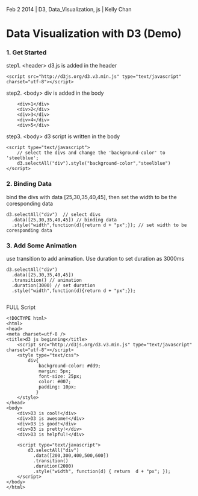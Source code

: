 Feb 2 2014 | D3, Data_Visualization, js | Kelly Chan
# Data Visualization with D3 (Demo)

### 1. Get Started

step1. \<header\> d3.js is added in the header
```
<script src="http://d3js.org/d3.v3.min.js" type="text/javascript" charset="utf-8"></script>
```
step2. \<body\> div is added in the body
```
    <div>1</div>
    <div>2</div>
    <div>3</div>
    <div>4</div>
    <div>5</div>
```
step3. \<body\> d3 script is written in the body
```
<script type="text/javascript">
    // select the divs and change the 'background-color' to 'steelblue';
    d3.selectAll("div").style("background-color","steelblue")
</script>
```

### 2. Binding Data

bind the divs with data [25,30,35,40,45], then set the width to be the coresponding data
```
d3.selectAll("div")  // select divs
  .data([25,30,35,40,45]) // binding data
  .style("width",function(d){return d + "px";}); // set width to be coresponding data
```

### 3. Add Some Animation
use transition to add animation. Use duration to set duration as 3000ms
```
d3.selectAll("div")
  .data([25,30,35,40,45])
  .transition() // animation
  .duration(3000) // set duration
  .style("width",function(d){return d + "px";});
  
```

FULL Script
```
<!DOCTYPE html>
<html>
<head>
<meta charset=utf-8 />
<title>d3 js beginning</title>
    <script src="http://d3js.org/d3.v3.min.js" type="text/javascript" charset="utf-8"></script>
    <style type="text/css">
        div{
            background-color: #dd9;
            margin: 5px;
            font-size: 25px;
            color: #007;
            padding: 10px;
           }
    </style>
</head>
<body>
    <div>D3 is cool!</div>
    <div>D3 is awesome!</div>
    <div>D3 is good!</div>
    <div>D3 is pretty!</div>
    <div>D3 is helpful!</div>

    <script type="text/javascript">
        d3.selectAll("div")
          .data([200,300,400,500,600])
          .transition()
          .duration(2000)
          .style("width", function(d) { return  d + "px"; });
    </script>
</body>
</html>
```
